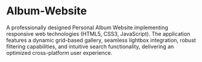 # Album-Website
A professionally designed Personal Album Website implementing responsive web technologies (HTML5, CSS3, JavaScript). The application features a dynamic grid-based gallery, seamless lightbox integration, robust filtering capabilities, and intuitive search functionality, delivering an optimized cross-platform user experience.
